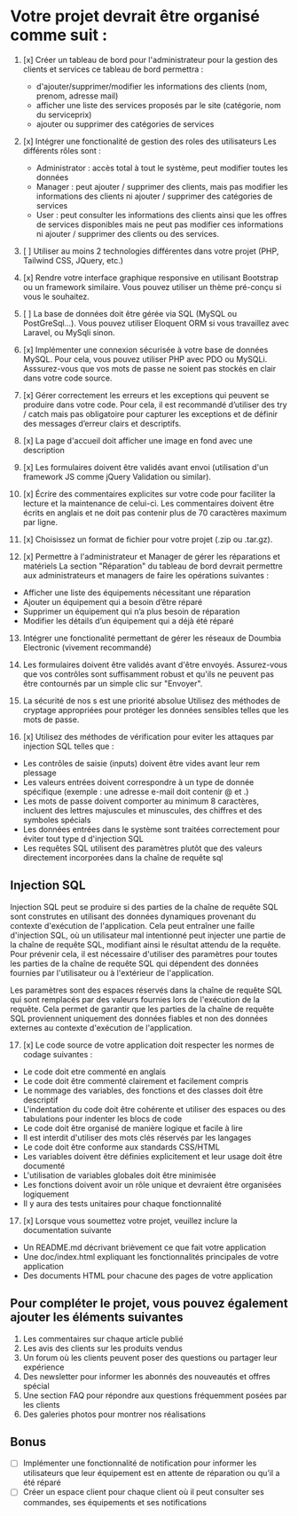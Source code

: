 # Votre projet devrait être organisé comme suit :

1. [x] Créer un tableau de bord pour l'administrateur pour la gestion des clients et services
    ce tableau de bord permettra :
    - d'ajouter/supprimer/modifier les informations des clients (nom, prenom, adresse mail)
    - afficher une liste des services proposés par le site (catégorie, nom du serviceprix)
    - ajouter ou supprimer des catégories de services
2. [x] Intégrer une fonctionalité de gestion des roles des utilisateurs
Les différents rôles sont :
    - Administrator : accès total à tout le système, peut modifier toutes les données
    - Manager : peut ajouter / supprimer des clients, mais pas modifier les informations des clients ni ajouter / supprimer des catégories de services
    - User : peut consulter les informations des clients ainsi que les offres de services disponibles mais ne peut pas modifier ces informations ni ajouter / supprimer des clients ou des services.
3. [ ] Utiliser au moins 2 technologies différentes dans votre projet (PHP, Tailwind CSS, JQuery, etc.)

4. [x] Rendre votre interface graphique responsive en utilisant Bootstrap ou un framework similaire.
    Vous pouvez utiliser un thème pré-conçu si vous le souhaitez.
5. [ ] La base de données doit être gérée via SQL (MySQL ou PostGreSql…). Vous pouvez utiliser Eloquent ORM si vous travaillez avec Laravel, ou MySqli sinon.

6. [x] Implémenter une connexion sécurisée à votre base de données MySQL. Pour cela, vous pouvez utiliser PHP avec PDO ou MySQLi. Asssurez-vous que vos mots de passe ne soient pas stockés en clair dans votre code source.

7. [x] Gérer correctement les erreurs et les exceptions qui peuvent se produire dans votre code. Pour cela, il est recommandé d’utiliser des try / catch mais pas obligatoire pour capturer les exceptions et de définir des messages d’erreur clairs et descriptifs.

8. [x] La page d'accueil doit afficher une image en fond avec une description

9. [x] Les formulaires doivent être validés avant envoi (utilisation d'un framework JS comme jQuery Validation ou similar).

10. [x] Écrire des commentaires explicites sur votre code pour faciliter la lecture et la maintenance de celui-ci. Les commentaires doivent être écrits en anglais et ne doit pas contenir plus de 70 caractères maximum par ligne.

11. [x] Choisissez un format de fichier pour votre projet (.zip ou .tar.gz).

12. [x] Permettre à l'administrateur et Manager de gérer les réparations et matériels
La section "Réparation" du tableau de bord devrait permettre aux administrateurs et managers de faire les opérations suivantes :
- Afficher une liste des équipements nécessitant une réparation
- Ajouter un équipement qui a besoin d’être réparé
- Supprimer un équipement qui n’a plus besoin de réparation
- Modifier les détails d’un équipement qui a déjà été réparé

13. Intégrer une fonctionalité permettant de gérer les réseaux de Doumbia Electronic (vivement recommandé)

14. Les formulaires doivent être validés avant d'être envoyés. Assurez-vous que vos contrôles sont suffisamment robust
et qu'ils ne peuvent pas être contournés par un simple clic sur "Envoyer".

15. La sécurité de nos s est une priorité absolue
Utilisez des méthodes de cryptage appropriées pour protéger les données sensibles telles que les mots de passe.

16. [x] Utilisez des méthodes de vérification pour  eviter les attaques par injection SQL
telles que :
- Les contrôles de saisie (inputs) doivent être vides avant leur rem plessage
- Les valeurs entrées doivent correspondre à un type de donnée spécifique (exemple : une adresse e-mail doit contenir @ et .)
- Les mots de passe doivent comporter au minimum 8 caractères, incluent des lettres majuscules et minuscules, des chiffres et des symboles spécials
- Les données entrées dans le système sont traitées correctement pour éviter tout type d
d'injection SQL
- Les requêtes SQL utilisent des paramètres plutôt que des valeurs directement incorporées
dans la chaîne de requête sql

## Injection SQL
Injection SQL peut se produire si des parties de la chaîne de requête SQL sont construtes en utilisant des données dynamiques provenant du contexte d'exécution de l'application. Cela peut entraîner une faille d'injection SQL, où un
utilisateur mal intentionné peut injecter une partie de la chaîne de requête SQL, modifiant ainsi le résultat attendu de la requête. Pour prévenir cela, il est nécessaire d'utiliser des paramètres pour toutes les parties de la chaîne de
requête SQL qui dépendent des données fournies par l'utilisateur ou à l'extérieur de l'application.

Les paramètres sont des espaces réservés dans la chaîne de requête SQL qui sont remplacés par des valeurs fournies lors
de l'exécution de la requête. Cela permet de garantir que les parties de la chaîne de requête SQL proviennent uniquement des données fiables et non des données externes au contexte d'exécution de l'application.

17. [x] Le code source de votre application doit respecter les normes de codage suivantes :
- Le code doit etre commenté en anglais
- Le code doit être commenté clairement et facilement compris
- Le nommage des variables, des fonctions et des classes doit être descriptif
- L'indentation du code doit être cohérente et utiliser des espaces ou des tabulations pour indenter les blocs de code
- Le code doit être organisé de manière logique et facile à lire
- Il est interdit d'utiliser des mots clés réservés par les langages
- Le code doit être conforme aux standards CSS/HTML
- Les variables doivent être définies explicitement et leur usage doit être documenté
- L'utilisation de variables globales doit être minimisée
- Les fonctions doivent avoir un rôle unique et devraient être organisées logiquement
- Il y aura des tests unitaires pour chaque fonctionnalité

17. [x] Lorsque vous soumettez votre projet, veuillez inclure la documentation suivante
- Un README.md décrivant brièvement ce que fait votre application
- Une doc/index.html expliquant les fonctionnalités principales de votre application
- Des documents HTML pour chacune des pages de votre application

## Pour compléter le projet, vous pouvez également ajouter les éléments suivantes
1. Les commentaires sur chaque article publié
2. Les avis des clients sur les produits vendus
3. Un forum où les clients peuvent poser des questions ou partager leur expérience
4. Des newsletter pour informer les abonnés des nouveautés et offres spécial
5. Une section FAQ pour répondre aux questions fréquemment posées par les clients
6. Des galeries photos pour montrer nos réalisations


## Bonus
- [ ] Implémenter une fonctionnalité de notification pour informer les utilisateurs que
leur équipement est en attente de réparation ou qu’il a été réparé
- [ ] Créer un espace client pour chaque client où il peut consulter ses
commandes, ses équipements et ses notifications